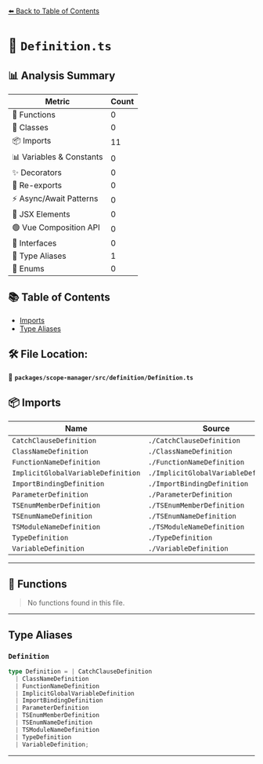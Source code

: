 [⬅️ Back to Table of Contents](../../../../index.md)

# 📄 `Definition.ts`

## 📊 Analysis Summary

| Metric | Count |
|--------|-------|
| 🔧 Functions | 0 |
| 🧱 Classes | 0 |
| 📦 Imports | 11 |
| 📊 Variables & Constants | 0 |
| ✨ Decorators | 0 |
| 🔄 Re-exports | 0 |
| ⚡ Async/Await Patterns | 0 |
| 💠 JSX Elements | 0 |
| 🟢 Vue Composition API | 0 |
| 📐 Interfaces | 0 |
| 📑 Type Aliases | 1 |
| 🎯 Enums | 0 |

## 📚 Table of Contents

- [Imports](#imports)
- [Type Aliases](#type-aliases)

## 🛠️ File Location:
📂 **`packages/scope-manager/src/definition/Definition.ts`**

## 📦 Imports

| Name | Source |
|------|--------|
| `CatchClauseDefinition` | `./CatchClauseDefinition` |
| `ClassNameDefinition` | `./ClassNameDefinition` |
| `FunctionNameDefinition` | `./FunctionNameDefinition` |
| `ImplicitGlobalVariableDefinition` | `./ImplicitGlobalVariableDefinition` |
| `ImportBindingDefinition` | `./ImportBindingDefinition` |
| `ParameterDefinition` | `./ParameterDefinition` |
| `TSEnumMemberDefinition` | `./TSEnumMemberDefinition` |
| `TSEnumNameDefinition` | `./TSEnumNameDefinition` |
| `TSModuleNameDefinition` | `./TSModuleNameDefinition` |
| `TypeDefinition` | `./TypeDefinition` |
| `VariableDefinition` | `./VariableDefinition` |


---

## 🔧 Functions

> No functions found in this file.


---

## Type Aliases

### `Definition`

```ts
type Definition = | CatchClauseDefinition
  | ClassNameDefinition
  | FunctionNameDefinition
  | ImplicitGlobalVariableDefinition
  | ImportBindingDefinition
  | ParameterDefinition
  | TSEnumMemberDefinition
  | TSEnumNameDefinition
  | TSModuleNameDefinition
  | TypeDefinition
  | VariableDefinition;
```


---